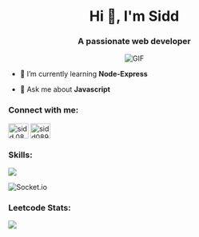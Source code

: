 <h1 align="center">Hi 👋, I'm Sidd</h1>
<h3 align="center">A passionate web developer</h3>
<div align="center">
  <img src="https://user-images.githubusercontent.com/74038190/225813708-98b745f2-7d22-48cf-9150-083f1b00d6c9.gif" alt="GIF" />
</div>

- 🌱 I’m currently learning **Node-Express**

- 💬 Ask me about **Javascript**


<h3 align="left">Connect with me:</h3>
<p align="left">
<a href="https://instagram.com/sidd0894" target="blank"><img align="center" src="https://raw.githubusercontent.com/rahuldkjain/github-profile-readme-generator/master/src/images/icons/Social/instagram.svg" alt="sidd.0894" height="30" width="40" /></a>
<a href="https://www.leetcode.com/sidd0894" target="blank"><img align="center" src="https://raw.githubusercontent.com/rahuldkjain/github-profile-readme-generator/master/src/images/icons/Social/leet-code.svg" alt="sidd0894" height="30" width="40" /></a>
</p>

<h3 align="left">Skills:</h3>
<p >
  <a href="https://skillicons.dev">
    <img src="https://skillicons.dev/icons?i=html,css,js,nodejs,express,git" />
  </a>
</p>

![Socket.io](https://img.shields.io/badge/Socket.io-black?style=for-the-badge&logo=socket.io&badgeColor=010101)

<h3 align="left">Leetcode Stats:</h3>

![](https://leetcard.jacoblin.cool/sidd0894?ext=heatmap)
